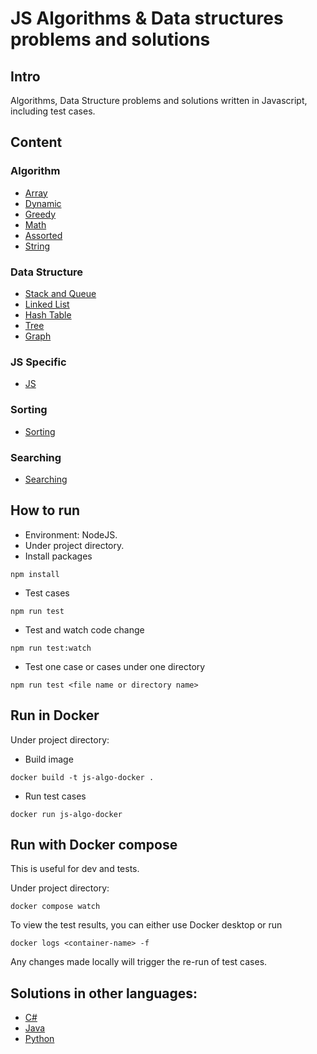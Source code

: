 # JS Algorithms & Data structures problems and solutions

## Intro

Algorithms, Data Structure problems and solutions written in Javascript, including test cases.

## Content

### Algorithm

- [Array](./algo/array)
- [Dynamic](./algo/dynamic)
- [Greedy](./algo/greedy)
- [Math](./algo/math)
- [Assorted](./algo/assorted)
- [String](./algo/string)

### Data Structure

- [Stack and Queue](./ds/stack_queue)
- [Linked List](./ds/linkedlist)
- [Hash Table](./ds/hash)
- [Tree](./ds/tree)
- [Graph](./ds/graph)

### JS Specific

- [JS](./js)

### Sorting

- [Sorting](./sorting)

### Searching

- [Searching](./searching)

## How to run

- Environment: NodeJS.
- Under project directory.
- Install packages

```
npm install
```

- Test cases

```
npm run test
```

- Test and watch code change

```
npm run test:watch
```

- Test one case or cases under one directory

```
npm run test <file name or directory name>
```

## Run in Docker

Under project directory:

- Build image

```
docker build -t js-algo-docker .
```

- Run test cases

```
docker run js-algo-docker
```

## Run with Docker compose

This is useful for dev and tests.

Under project directory:

```
docker compose watch
```

To view the test results, you can either use Docker desktop or run

```
docker logs <container-name> -f
```

Any changes made locally will trigger the re-run of test cases.

## Solutions in other languages:

- [C#](https://github.com/yangfcm/algorithm-csharp)
- [Java](https://github.com/yangfcm/algorithm-java)
- [Python](https://github.com/yangfcm/algorithm-python)
